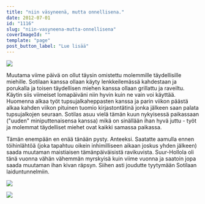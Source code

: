 ```yaml
---
title: "niin väsyneenä, mutta onnellisena."
date: 2012-07-01
id: "1116"
slug: "niin-vasyneena-mutta-onnellisena"
coverImageId: ""
template: "page"
post_button_label: "Lue lisää"
---
```


[![](/images/IMG_3448.png)](http://2.bp.blogspot.com/-C0MlJOGujO8/T_C2wdJwH1I/AAAAAAAAAzg/z9IgtmLnWx8/s1600/IMG_3448.png)

Muutama viime päivä on ollut täysin omistettu molemmille täydellisille miehille. Sotilaan kanssa ollaan käyty lenkkeilemässä kahdestaan ja porukalla ja toisen täydellisen miehen kanssa ollaan grillattu ja raveiltu. Käytin siis viimeiset lomapäiväni niin hyvin kuin ne vain voi käyttää. Huomenna alkaa työt tupsujalkaheppasten kanssa ja parin viikon päästä alkaa kahden viikon pituinen tuomio kirjastontätinä jonka jälkeen saan palata tupsujalkojen seuraan. Sotilas asuu vielä tämän kuun nykyisessä paikassaan ("uuden" miniputtenaisensa kanssa) mikä on sinällään ihan hyvä juttu - työt ja molemmat täydelliset miehet ovat kaikki samassa paikassa.

Tämän enempään en enää tänään pysty. Anteeksi. Saatatte aamulla ennen töihinlähtöä (joka tapahtuu oikein inhimilliseen aikaan joskus yhden jälkeen) saada muutaman maistiaisen tämänpäiväisistä ravikuvista. Suur-Hollola oli tänä vuonna vähän vähemmän myrskyisä kuin viime vuonna ja saatoin jopa saada muutaman ihan kivan räpsyn. Siihen asti joudutte tyytymään Sotilaan laiduntunnelmiin.

[![](/images/IMG_3686.png)](http://2.bp.blogspot.com/-yONhkLR9mCQ/T_C2pM5s5LI/AAAAAAAAAzY/b_iWOnQ7lEE/s1600/IMG_3686.png)

[![](/images/IMG_3719.png)](http://4.bp.blogspot.com/-F8RCyoexpy0/T_C22Kl1s-I/AAAAAAAAAzo/4MrMpLLxdYs/s1600/IMG_3719.png)
